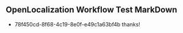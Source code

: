 ## OpenLocalization Workflow Test MarkDown
* 78f450cd-8f68-4c19-8e0f-e49c1a63bf4b thanks!

<!--HONumber=Sep16_HO1-->



